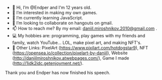 - 👋 Hi, I’m @Endper and I'm 12 years old.
- 👀 I’m interested in making my own games.
- 🌱 I’m currently learning JavaScript.
- 💞️ I’m looking to collaborate on hangouts on gmail.
- 📫 How to reach me? By my email: daniil.miroshnikov.2010@gmail.com  .
- 💻 My hobbies are: programming, play games with my friends and family, watch YouTube... LOL, make pixel art, and making NFT's.
- 🔗 Other Links: PixelArt (https://www.pixilart.com/hotdogstar9), NFT (https://opensea.io/collection/pixelart-by-daniil), Website 
  (http://daniilmiroshnikov.atwebpages.com/), Game I made (http://1idk2idc.getenjoyment.net/).

Thank you and Endper has now finished his speech.

